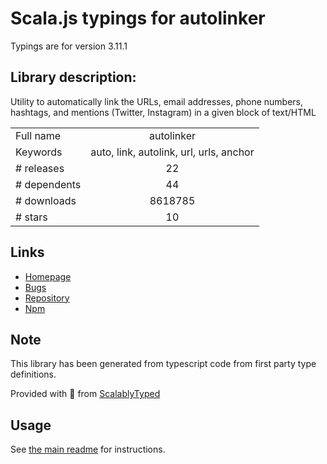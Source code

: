 
# Scala.js typings for autolinker

Typings are for version 3.11.1

## Library description:
Utility to automatically link the URLs, email addresses, phone numbers, hashtags, and mentions (Twitter, Instagram) in a given block of text/HTML

|                    |                 |
| ------------------ | :-------------: |
| Full name          | autolinker |
| Keywords           | auto, link, autolink, url, urls, anchor |
| # releases         | 22 |
| # dependents       | 44 |
| # downloads        | 8618785 |
| # stars            | 10 |

## Links
- [Homepage](https://github.com/gregjacobs/Autolinker.js)
- [Bugs](https://github.com/gregjacobs/Autolinker.js/issues)
- [Repository](https://github.com/gregjacobs/Autolinker.js)
- [Npm](https://www.npmjs.com/package/autolinker)
    


## Note
This library has been generated from typescript code from first party type definitions.

Provided with :purple_heart: from [ScalablyTyped](https://github.com/oyvindberg/ScalablyTyped)

## Usage
See [the main readme](../../readme.md) for instructions.


